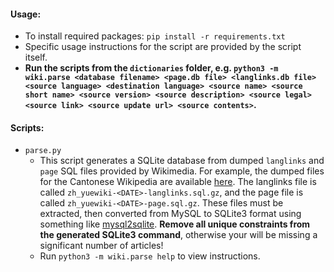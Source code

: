 #### Usage:
- To install required packages: `pip install -r requirements.txt`
- Specific usage instructions for the script are provided by the script itself.
- **Run the scripts from the `dictionaries` folder, e.g. `python3 -m wiki.parse <database filename> <page.db file> <langlinks.db file> <source language> <destination language> <source name> <source short name> <source version> <source description> <source legal> <source link> <source update url> <source contents>`.**

#### Scripts:
- `parse.py`
  - This script generates a SQLite database from dumped `langlinks` and `page` SQL files provided by Wikimedia. For example, the dumped files for the Cantonese Wikipedia are available [here](https://dumps.wikimedia.org/zh_yuewiki/20240201/). The langlinks file is called `zh_yuewiki-<DATE>-langlinks.sql.gz`, and the page file is called `zh_yuewiki-<DATE>-page.sql.gz`. These files must be extracted, then converted from MySQL to SQLite3 format using something like [mysql2sqlite](https://github.com/dumblob/mysql2sqlite). **Remove all unique constraints from the generated SQLite3 command**, otherwise your will be missing a significant number of articles!
  - Run `python3 -m wiki.parse help` to view instructions.
